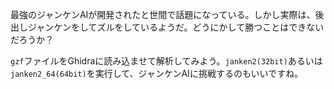 最強のジャンケンAIが開発されたと世間で話題になっている。しかし実際は、後出しジャンケンをしてズルをしているようだ。どうにかして勝つことはできないだろうか？

`gzf`ファイルをGhidraに読み込ませて解析してみよう。`janken2(32bit)`あるいは`janken2_64(64bit)`を実行して、ジャンケンAIに挑戦するのもいいですね。